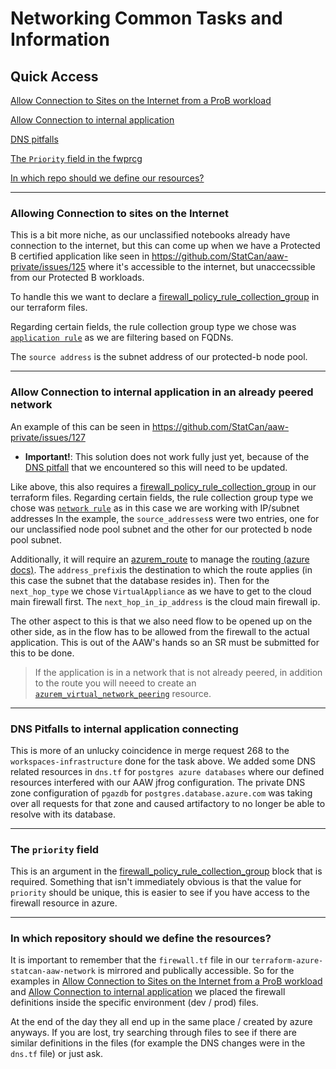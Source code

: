 # Networking Common Tasks and Information

## Quick Access
[Allow Connection to Sites on the Internet from a ProB workload](#allowing-connection-to-sites-on-the-internet)

[Allow Connection to internal application](#allow-connection-to-internal-application)

[DNS pitfalls](#dns-pitfalls-to-internal-application-connecting)

[The `Priority` field in the fwprcg](#the-priority-field)

[In which repo should we define our resources?](#in-which-repository-should-we-define-the-resources)

----
### Allowing Connection to sites on the Internet
This is a bit more niche, as our unclassified notebooks already have connection to the internet, but this can come up when we have a Protected B certified application like seen in https://github.com/StatCan/aaw-private/issues/125 where it's accessible to the internet, but unaccecssible from our Protected B workloads.

To handle this we want to declare a [firewall_policy_rule_collection_group](https://registry.terraform.io/providers/hashicorp/azurerm/latest/docs/resources/firewall_policy_rule_collection_group) in our terraform files. 

Regarding certain fields, the rule collection group type we chose was [`application rule`](https://learn.microsoft.com/en-us/azure/firewall/policy-rule-sets#application-rules) as we are filtering based on FQDNs.

The `source address` is the subnet address of our protected-b node pool. 

-------------
### Allow Connection to internal application in an already peered network
An example of this can be seen in https://github.com/StatCan/aaw-private/issues/127 

- __Important!__: This solution does not work fully just yet, because of the [DNS pitfall](#dns-pitfalls-to-internal-application-connecting) that we encountered so this will need to be updated.

Like above, this also requires a [firewall_policy_rule_collection_group](https://registry.terraform.io/providers/hashicorp/azurerm/latest/docs/resources/firewall_policy_rule_collection_group) in our terraform files. 
Regarding certain fields, the rule collection group type we chose was [`network rule`](https://learn.microsoft.com/en-us/azure/firewall/policy-rule-sets#network-rules) as in this case we are working with IP/subnet addresses
In the example, the `source_addresses`s were two entries, one for our unclassified node pool subnet and the other for our protected b node pool subnet.

Additionally, it will require an [azurem_route](https://registry.terraform.io/providers/hashicorp/azurerm/latest/docs/resources/route) to manage the [routing (azure docs)](https://learn.microsoft.com/en-us/azure/virtual-network/virtual-networks-udr-overview#user-defined). 
The `address_prefix`is the destination to which the route applies (in this case the subnet that the database resides in).
Then for the `next_hop_type` we chose `VirtualAppliance` as we have to get to the cloud main firewall first. 
The `next_hop_in_ip_address` is the cloud main firewall ip.


The other aspect to this is that we also need flow to be opened up on the other side, as in the flow has to be allowed from the firewall to the actual application. This is out of the AAW's hands so an SR must be submitted for this to be done.

>  If the application is in a network that is not already peered, in addition to the route you will neeed to create an [`azurem_virtual_network_peering`](https://registry.terraform.io/providers/hashicorp/azurerm/latest/docs/resources/virtual_network_peering.html) resource.

-----------
### DNS Pitfalls to internal application connecting
This is more of an unlucky coincidence in merge request 268 to the `workspaces-infrastructure` done for the task above. We added some DNS related resources in `dns.tf` for `postgres azure databases` where our defined resources interfered with our AAW jfrog configuration. The private DNS zone configuration of `pgazdb` for `postgres.database.azure.com` was taking over all requests for that zone and caused artifactory to no longer be able to resolve with its database.

------------
### The `priority` field
This is an argument in the [firewall_policy_rule_collection_group](https://registry.terraform.io/providers/hashicorp/azurerm/latest/docs/resources/firewall_policy_rule_collection_group) block that is required. 
Something that isn't immediately obvious is that the value for `priority` should be unique, this is easier to see if you have access to the firewall resource in azure.

--------
### In which repository should we define the resources?
It is important to remember that the `firewall.tf` file in our `terraform-azure-statcan-aaw-network` is mirrored and publically accessible. So for the examples in [Allow Connection to Sites on the Internet from a ProB workload](#allowing-connection-to-sites-on-the-internet) and [Allow Connection to internal application](#allow-connection-to-internal-application) we placed the firewall definitions inside the specific environment (dev / prod) files.

At the end of the day they all end up in the same place / created by azure anyways. If you are lost, try searching through files to see if there are similar definitions in the files (for example the DNS changes were in the `dns.tf` file) or just ask.